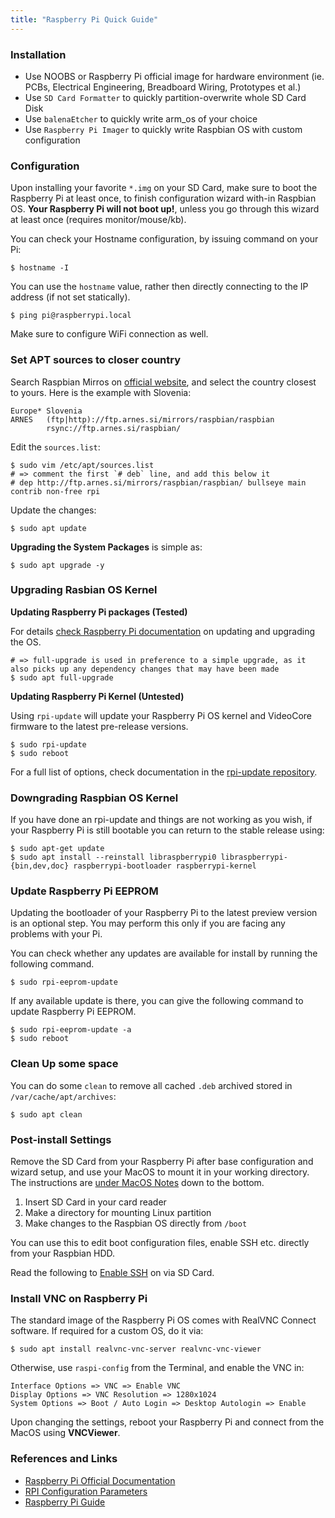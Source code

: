 ```yaml
---
title: "Raspberry Pi Quick Guide"
---
```


### Installation 

- Use NOOBS or Raspberry Pi official image for hardware environment (ie. PCBs, Electrical Engineering, Breadboard Wiring, Prototypes et al.)
- Use `SD Card Formatter` to quickly partition-overwrite whole SD Card Disk
- Use `balenaEtcher` to quickly write arm_os of your choice
- Use `Raspberry Pi Imager` to quickly write Raspbian OS with custom configuration

### Configuration

Upon installing your favorite `*.img` on your SD Card, make sure to boot the Raspberry Pi at least once, to finish configuration wizard with-in Raspbian OS. **Your Raspberry Pi will not boot up!**, unless you go through this wizard at least once (requires monitor/mouse/kb).

You can check your Hostname configuration, by issuing command on your Pi:

```
$ hostname -I
```

You can use the `hostname` value, rather then directly connecting to the IP address (if not set statically).

``` 
$ ping pi@raspberrypi.local
```

Make sure to configure WiFi connection as well.

### Set APT sources to closer country

Search Raspbian Mirros on [official website](https://www.raspbian.org/RaspbianMirrors), and select the country closest to yours. Here is the example with Slovenia:

```
Europe* Slovenia
ARNES 	(ftp|http)://ftp.arnes.si/mirrors/raspbian/raspbian
		rsync://ftp.arnes.si/raspbian/
```

Edit the `sources.list`:

```
$ sudo vim /etc/apt/sources.list
# => comment the first `# deb` line, and add this below it
# dep http://ftp.arnes.si/mirrors/raspbian/raspbian/ bullseye main contrib non-free rpi
```

Update the changes:

```
$ sudo apt update
```

**Upgrading the System Packages** is simple as:

```
$ sudo apt upgrade -y
```

### Upgrading Rasbian OS Kernel

**Updating Raspberry Pi packages (Tested)**

For details [check Raspberry Pi documentation](https://www.raspberrypi.com/documentation/computers/os.html#updating-and-upgrading-raspberry-pi-os) on updating and upgrading the OS.

```
# => full-upgrade is used in preference to a simple upgrade, as it also picks up any dependency changes that may have been made
$ sudo apt full-upgrade
```

**Updating Raspberry Pi Kernel (Untested)**

Using `rpi-update` will update your Raspberry Pi OS kernel and VideoCore firmware to the latest pre-release versions.

```
$ sudo rpi-update
$ sudo reboot
```

For a full list of options, check documentation in the [rpi-update repository](https://github.com/raspberrypi/rpi-update#options).

### Downgrading Raspbian OS Kernel

If you have done an rpi-update and things are not working as you wish, if your Raspberry Pi is still bootable you can return to the stable release using:

```
$ sudo apt-get update
$ sudo apt install --reinstall libraspberrypi0 libraspberrypi-{bin,dev,doc} raspberrypi-bootloader raspberrypi-kernel
```

### Update Raspberry Pi EEPROM

Updating the bootloader of your Raspberry Pi to the latest preview version is an optional step. You may perform this only if you are facing any problems with your Pi.

You can check whether any updates are available for install by running the following command.

```
$ sudo rpi-eeprom-update
```

If any available update is there, you can give the following command to update Raspberry Pi EEPROM.

```
$ sudo rpi-eeprom-update -a
$ sudo reboot
```

### Clean Up some space

You can do some `clean` to remove all cached `.deb` archived stored in `/var/cache/apt/archives`:

```
$ sudo apt clean
```

### Post-install Settings

Remove the SD Card from your Raspberry Pi after base configuration and wizard setup, and use your MacOS to mount it in your working directory. The instructions are [under MacOS Notes](/macos-notes) down to the bottom.

1. Insert SD Card in your card reader
2. Make a directory for mounting Linux partition
3. Make changes to the Raspbian OS directly from `/boot`

You can use this to edit boot configuration files, enable SSH etc. directly from your Raspbian HDD.

Read the following to [Enable SSH](enable-ssh-on-raspbian-os) on via SD Card.

### Install VNC on Raspberry Pi

The standard image of the Raspberry Pi OS comes with RealVNC Connect software. If required for a custom OS, do it via:

```
$ sudo apt install realvnc-vnc-server realvnc-vnc-viewer
```

Otherwise, use `raspi-config` from the Terminal, and enable the VNC in:

```
Interface Options => VNC => Enable VNC
Display Options => VNC Resolution => 1280x1024
System Options => Boot / Auto Login => Desktop Autologin => Enable
```

Upon changing the settings, reboot your Raspberry Pi and connect from the MacOS using **VNCViewer**.

### References and Links

* [Raspberry Pi Official Documentation](https://www.raspberrypi.com/documentation/computers/getting-started.html)
* [RPI Configuration Parameters](https://elinux.org/RPiconfig)
* [Raspberry Pi Guide](https://raspberrypi-guide.github.io/)
